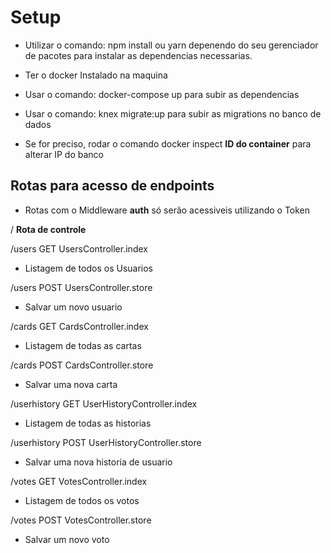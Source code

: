 # Setup

- Utilizar o comando: npm install ou yarn depenendo do seu gerenciador de pacotes para instalar as dependencias necessarias.

- Ter o docker Instalado na maquina
- Usar o comando: docker-compose up para subir as dependencias
- Usar o comando: knex migrate:up para subir as migrations no banco de dados

- Se for preciso, rodar o comando docker inspect **ID do container** para alterar IP do banco

## Rotas para acesso de endpoints

- Rotas com o Middleware **auth** só serão acessiveis utilizando o Token

/ **Rota de controle**

/users GET UsersController.index

- Listagem de todos os Usuarios

/users POST UsersController.store

- Salvar um novo usuario

/cards GET CardsController.index

- Listagem de todas as cartas

/cards POST CardsController.store

- Salvar uma nova carta

/userhistory GET UserHistoryController.index

- Listagem de todas as historias

/userhistory POST UserHistoryController.store

- Salvar uma nova historia de usuario

/votes GET VotesController.index

- Listagem de todos os votos

/votes POST VotesController.store

- Salvar um novo voto
